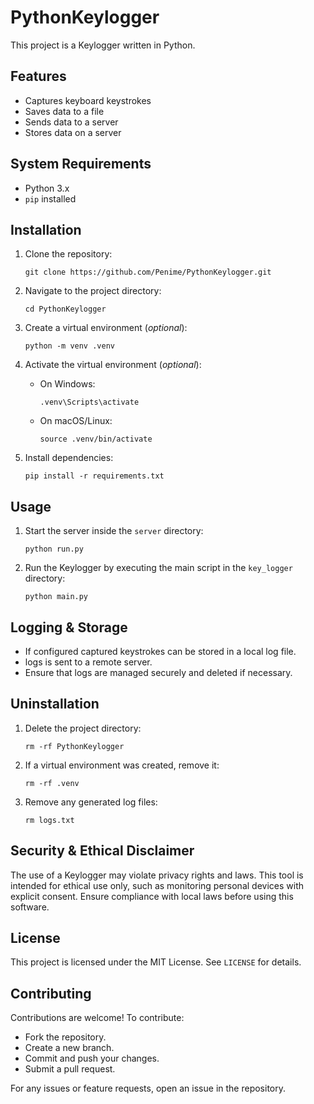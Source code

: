 # PythonKeylogger

This project is a Keylogger written in Python.

## Features

- Captures keyboard keystrokes
- Saves data to a file
- Sends data to a server
- Stores data on a server

## System Requirements

- Python 3.x
- `pip` installed

## Installation

1. Clone the repository:

   ```shell
   git clone https://github.com/Penime/PythonKeylogger.git
   ```

2. Navigate to the project directory:

   ```shell
   cd PythonKeylogger
   ```

3. Create a virtual environment (*optional*):

   ```shell
   python -m venv .venv
   ```

4. Activate the virtual environment (*optional*):

   - On Windows:
     ```shell
     .venv\Scripts\activate
     ```
   - On macOS/Linux:
     ```shell
     source .venv/bin/activate
     ```

5. Install dependencies:

   ```shell
   pip install -r requirements.txt
   ```

## Usage

1. Start the server inside the `server` directory:

   ```shell
   python run.py
   ```

2. Run the Keylogger by executing the main script in the `key_logger` directory:

   ```shell
   python main.py
   ```

## Logging & Storage

- If configured captured keystrokes can be stored in a local log file.
- logs is sent to a remote server.
- Ensure that logs are managed securely and deleted if necessary.

## Uninstallation

1. Delete the project directory:

   ```shell
   rm -rf PythonKeylogger
   ```

2. If a virtual environment was created, remove it:

   ```shell
   rm -rf .venv
   ```

3. Remove any generated log files:

   ```shell
   rm logs.txt
   ```

## Security & Ethical Disclaimer

The use of a Keylogger may violate privacy rights and laws. This tool is intended for ethical use only, such as monitoring personal devices with explicit consent. Ensure compliance with local laws before using this software.

## License

This project is licensed under the MIT License. See `LICENSE` for details.

## Contributing

Contributions are welcome! To contribute:

- Fork the repository.
- Create a new branch.
- Commit and push your changes.
- Submit a pull request.

For any issues or feature requests, open an issue in the repository.
